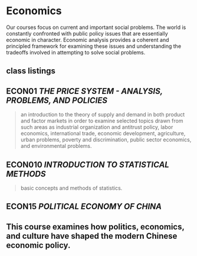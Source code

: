 # Economics
Our courses focus on current and important social problems. The world is constantly confronted with public policy issues that are essentially economic in character. Economic analysis provides a coherent and principled framework for examining these issues and understanding the tradeoffs involved in attempting to solve social problems.

**class listings**
---
## **ECON01** _THE PRICE SYSTEM - ANALYSIS, PROBLEMS, AND POLICIES_
> an introduction to the theory of supply and demand in both product and factor markets in order to examine selected topics drawn from such areas as industrial organization and antitrust policy, labor economics, international trade, economic development, agriculture, urban problems, poverty and discrimination, public sector economics, and environmental problems.

## **ECON010** _INTRODUCTION TO STATISTICAL METHODS_
> basic concepts and methods of statistics.

## **ECON15** _POLITICAL ECONOMY OF CHINA_
This course examines how politics, economics, and culture have shaped the modern Chinese economic policy.
---   
